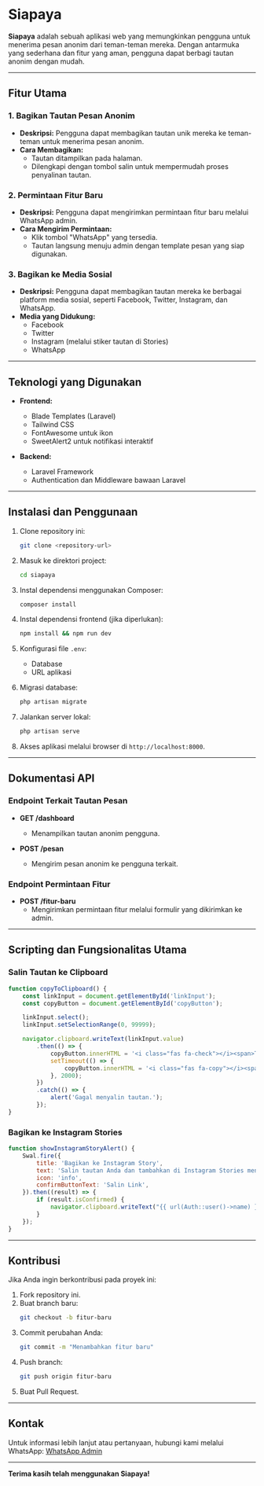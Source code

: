 # Siapaya

**Siapaya** adalah sebuah aplikasi web yang memungkinkan pengguna untuk menerima pesan anonim dari teman-teman mereka. Dengan antarmuka yang sederhana dan fitur yang aman, pengguna dapat berbagi tautan anonim dengan mudah.

---

## Fitur Utama

### 1. Bagikan Tautan Pesan Anonim
- **Deskripsi:**
  Pengguna dapat membagikan tautan unik mereka ke teman-teman untuk menerima pesan anonim.
- **Cara Membagikan:**
  - Tautan ditampilkan pada halaman.
  - Dilengkapi dengan tombol salin untuk mempermudah proses penyalinan tautan.

### 2. Permintaan Fitur Baru
- **Deskripsi:**
  Pengguna dapat mengirimkan permintaan fitur baru melalui WhatsApp admin.
- **Cara Mengirim Permintaan:**
  - Klik tombol "WhatsApp" yang tersedia.
  - Tautan langsung menuju admin dengan template pesan yang siap digunakan.

### 3. Bagikan ke Media Sosial
- **Deskripsi:**
  Pengguna dapat membagikan tautan mereka ke berbagai platform media sosial, seperti Facebook, Twitter, Instagram, dan WhatsApp.
- **Media yang Didukung:**
  - Facebook
  - Twitter
  - Instagram (melalui stiker tautan di Stories)
  - WhatsApp

---

## Teknologi yang Digunakan
- **Frontend:**
  - Blade Templates (Laravel)
  - Tailwind CSS
  - FontAwesome untuk ikon
  - SweetAlert2 untuk notifikasi interaktif

- **Backend:**
  - Laravel Framework
  - Authentication dan Middleware bawaan Laravel

---

## Instalasi dan Penggunaan

1. Clone repository ini:
    ```bash
    git clone <repository-url>
    ```

2. Masuk ke direktori project:
    ```bash
    cd siapaya
    ```

3. Instal dependensi menggunakan Composer:
    ```bash
    composer install
    ```

4. Instal dependensi frontend (jika diperlukan):
    ```bash
    npm install && npm run dev
    ```

5. Konfigurasi file `.env`:
    - Database
    - URL aplikasi

6. Migrasi database:
    ```bash
    php artisan migrate
    ```

7. Jalankan server lokal:
    ```bash
    php artisan serve
    ```

8. Akses aplikasi melalui browser di `http://localhost:8000`.

---

## Dokumentasi API

### Endpoint Terkait Tautan Pesan
- **GET /dashboard**
  - Menampilkan tautan anonim pengguna.

- **POST /pesan**
  - Mengirim pesan anonim ke pengguna terkait.

### Endpoint Permintaan Fitur
- **POST /fitur-baru**
  - Mengirimkan permintaan fitur melalui formulir yang dikirimkan ke admin.

---

## Scripting dan Fungsionalitas Utama

### Salin Tautan ke Clipboard
```javascript
function copyToClipboard() {
    const linkInput = document.getElementById('linkInput');
    const copyButton = document.getElementById('copyButton');

    linkInput.select();
    linkInput.setSelectionRange(0, 99999);

    navigator.clipboard.writeText(linkInput.value)
        .then(() => {
            copyButton.innerHTML = '<i class="fas fa-check"></i><span>Tersalin!</span>';
            setTimeout(() => {
                copyButton.innerHTML = '<i class="fas fa-copy"></i><span>Salin</span>';
            }, 2000);
        })
        .catch(() => {
            alert('Gagal menyalin tautan.');
        });
}
```

### Bagikan ke Instagram Stories
```javascript
function showInstagramStoryAlert() {
    Swal.fire({
        title: 'Bagikan ke Instagram Story',
        text: 'Salin tautan Anda dan tambahkan di Instagram Stories menggunakan stiker tautan.',
        icon: 'info',
        confirmButtonText: 'Salin Link',
    }).then((result) => {
        if (result.isConfirmed) {
            navigator.clipboard.writeText("{{ url(Auth::user()->name) }}");
        }
    });
}
```

---

## Kontribusi
Jika Anda ingin berkontribusi pada proyek ini:
1. Fork repository ini.
2. Buat branch baru:
    ```bash
    git checkout -b fitur-baru
    ```
3. Commit perubahan Anda:
    ```bash
    git commit -m "Menambahkan fitur baru"
    ```
4. Push branch:
    ```bash
    git push origin fitur-baru
    ```
5. Buat Pull Request.

---

## Kontak
Untuk informasi lebih lanjut atau pertanyaan, hubungi kami melalui WhatsApp: [WhatsApp Admin](https://wa.me/6285157433395)

---

**Terima kasih telah menggunakan Siapaya!**
